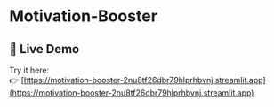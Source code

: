 # Motivation-Booster
## 🚀 Live Demo

Try it here:  
👉 [https://motivation-booster-2nu8tf26dbr79hlprhbvnj.streamlit.app](https://motivation-booster-2nu8tf26dbr79hlprhbvnj.streamlit.app)
